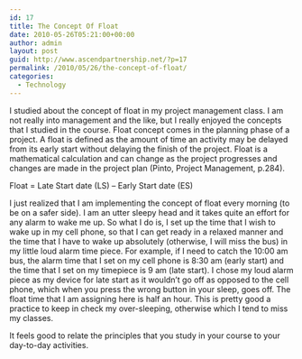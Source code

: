 ```yaml
---
id: 17
title: The Concept Of Float
date: 2010-05-26T05:21:00+00:00
author: admin
layout: post
guid: http://www.ascendpartnership.net/?p=17
permalink: /2010/05/26/the-concept-of-float/
categories:
  - Technology
---
```

I studied about the concept of float in my project management class. I am not really into management and the like, but I really enjoyed the concepts that I studied in the course. Float concept comes in the planning phase of a project. A float is defined as the amount of time an activity may be delayed from its early start without delaying the finish of the project. Float is a mathematical calculation and can change as the project progresses and changes are made in the project plan (Pinto, Project Management, p.284).

Float = Late Start date (LS) &#8211; Early Start date (ES)

I just realized that I am implementing the concept of float every morning (to be on a safer side). I am an utter sleepy head and it takes quite an effort for any alarm to wake me up. So what I do is, I set up the time that I wish to wake up in my cell phone, so that I can get ready in a relaxed manner and the time that I have to wake up absolutely (otherwise, I will miss the bus) in my little loud alarm time piece. For example, if I need to catch the 10:00 am bus, the alarm time that I set on my cell phone is 8:30 am (early start) and the time that I set on my timepiece is 9 am (late start). I chose my loud alarm piece as my device for late start as it wouldn&#8217;t go off as opposed to the cell phone, which when you press the wrong button in your sleep, goes off. The float time that I am assigning here is half an hour. This is pretty good a practice to keep in check my over-sleeping, otherwise which I tend to miss my classes.

It feels good to relate the principles that you study in your course to your day-to-day activities.